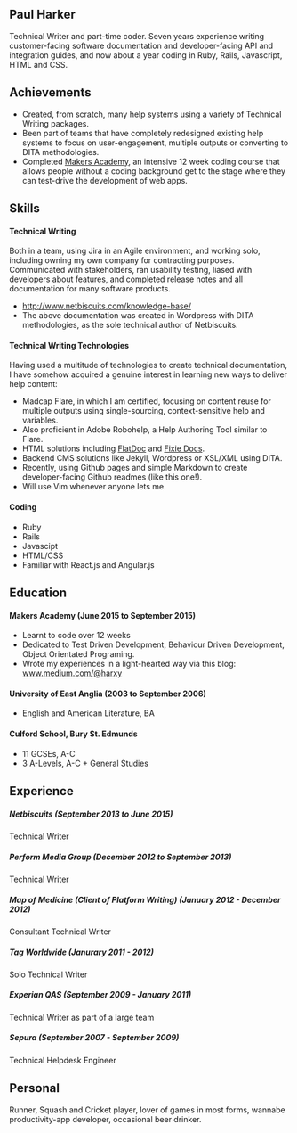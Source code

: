 ## Paul Harker

Technical Writer and part-time coder. Seven years experience writing customer-facing software documentation and developer-facing API and integration guides, and now about a year coding in Ruby, Rails, Javascript, HTML and CSS.

## Achievements

- Created, from scratch, many help systems using a variety of Technical Writing packages.
- Been part of teams that have completely redesigned existing help systems to focus on user-engagement, multiple outputs or converting to DITA methodologies.
- Completed [Makers Academy](www.makersacademy.com), an intensive 12 week coding course that allows people without a coding background get to the stage where they can test-drive the development of web apps. 

## Skills

#### Technical Writing

Both in a team, using Jira in an Agile environment, and working solo, including owning my own company for contracting purposes. Communicated with stakeholders, ran usability testing, liased with developers about features, and completed release notes and all documentation for many software products.

- http://www.netbiscuits.com/knowledge-base/
- The above documentation was created in Wordpress with DITA methodologies, as the sole technical author of Netbiscuits.

#### Technical Writing Technologies

Having used a multitude of technologies to create technical documentation, I have somehow acquired a genuine interest in learning new ways to deliver help content:

- Madcap Flare, in which I am certified, focusing on content reuse for multiple outputs using single-sourcing, context-sensitive help and variables.
- Also proficient in Adobe Robohelp, a Help Authoring Tool similar to Flare.
- HTML solutions including [FlatDoc](http://ricostacruz.com/flatdoc/) and [Fixie Docs](http://philips.github.io/fixiedocs/).
- Backend CMS solutions like Jekyll, Wordpress or XSL/XML using DITA.
- Recently, using Github pages and simple Markdown to create developer-facing Github readmes (like this one!).
- Will use Vim whenever anyone lets me.

#### Coding

- Ruby
- Rails
- Javascipt
- HTML/CSS
- Familiar with React.js and Angular.js

#### 

## Education

#### Makers Academy (June 2015 to September 2015)

- Learnt to code over 12 weeks
- Dedicated to Test Driven Development, Behaviour Driven Development, Object Orientated Programing.
- Wrote my experiences in a light-hearted way via this blog: www.medium.com/@harxy

#### University of East Anglia (2003 to September 2006)

- English and American Literature, BA

#### Culford School, Bury St. Edmunds
  - 11 GCSEs, A-C
  - 3 A-Levels, A-C + General Studies

## Experience

##### Netbiscuits (September 2013 to June 2015)    
  Technical Writer

##### Perform Media Group (December 2012 to September 2013)   
  Technical Writer

##### Map of Medicine (Client of Platform Writing) (January 2012 - December 2012)
  Consultant Technical Writer

##### Tag Worldwide (Janurary 2011 - 2012)
  Solo Technical Writer

##### Experian QAS (September 2009 - January 2011)
  Technical Writer as part of a large team

##### Sepura (September 2007 - September 2009)
  Technical Helpdesk Engineer
  
## Personal
  Runner, Squash and Cricket player, lover of games in most forms, wannabe productivity-app developer, occasional beer drinker.

